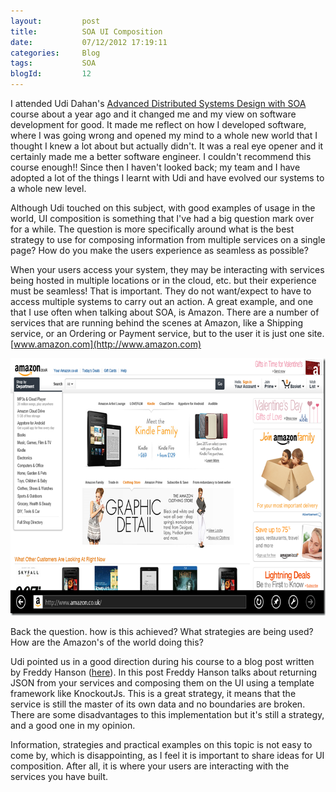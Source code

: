 ```yaml
---
layout:       	post
title:        	SOA UI Composition
date:         	07/12/2012 17:19:11
categories:   	Blog
tags:			SOA
blogId:         12
---
```


I attended Udi Dahan's [Advanced Distributed Systems Design with SOA](http://skillsmatter.com/course/nosql/advanced-distributed-systems-design-with-soa) course about a year ago and it changed me and my view on software development for good. It made me reflect on how I developed software, where I was going wrong and opened my mind to a whole new world that I thought I knew a lot about but actually didn't. It was a real eye opener and it certainly made me a better software engineer. I couldn't recommend this course enough!! Since then I haven't looked back; my team and I have adopted a lot of the things I learnt with Udi and have evolved our systems to a whole new level.

Although Udi touched on this subject, with good examples of usage in the world, UI composition is something that I've had a big question mark over for a while. The question is more specifically around what is the best strategy to use for composing information from multiple services on a single page? How do you make the users experience as seamless as possible?

When your users access your system, they may be interacting with services being hosted in multiple locations or in the cloud, etc. but their experience must be seamless! That is important. They do not want/expect to have to access multiple systems to carry out an action. A great example, and one that I use often when talking about SOA, is Amazon. There are a number of services that are running behind the scenes at Amazon, like a Shipping service, or an Ordering or Payment service, but to the user it is just one site. [www.amazon.com](http://www.amazon.com)

<a href="/assets/content/244_image.png"><img style="background-image:none;padding-top:0;padding-left:0;display:inline;padding-right:0;border:0;" title="image" alt="image" src="/assets/content/245_image_thumb.png" width="728" height="412" border="0" /></a>

Back the question. how is this achieved? What strategies are being used? How are the Amazon's of the world doing this?

Udi pointed us in a good direction during his course to a blog post written by Freddy Hanson ([here](http://blog.hansenfreddy.com/2011/07/07/tabular-data-composition-in-the-browser-for-soa/)). In this post Freddy Hanson talks about returning JSON from your services and composing them on the UI using a template framework like KnockoutJs. This is a great strategy, it means that the service is still the master of its own data and no boundaries are broken. There are some disadvantages to this implementation but it's still a strategy, and a good one in my opinion.

Information, strategies and practical examples on this topic is not easy to come by, which is disappointing, as I feel it is important to share ideas for UI composition. After all, it is where your users are interacting with the services you have built.